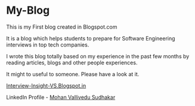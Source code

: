 # My-Blog

This is my First blog created in Blogspot.com

It is a blog which helps students to prepare for Software Engineering interviews in top tech companies.

I wrote this blog totally based on my experience in the past few months by reading articles, blogs and other people experiences.

It might to useful to someone. Please have a look at it.

<a href = "https://interview-insight-vs.blogspot.com/2019/06/A-Guide-to-become-SoftwareEngineer.html" target="_blank"> Interview-Insight-VS.Blogspot.in</a>

LinkedIn Profile - 
<a href = "https://https://www.linkedin.com/in/mohan-vs-1906017/" target="_blank"> Mohan Vallivedu Sudhakar</a>
